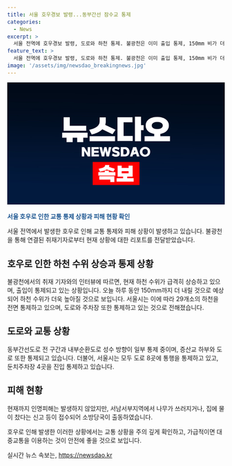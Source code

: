 ```yaml
---
title: 서울 호우경보 발령...동부간선 잠수교 통제
categories:
  - News
excerpt: >
  서울 전역에 호우경보 발령, 도로와 하천 통제. 불광천은 이미 출입 통제, 150mm 비가 더 예상. 서울시 29개소 하천 전면 통제, 도로 8곳 통행 제한. 피해는 현재 14건 소방 신고, 인명피해는 없는 것으로 전해졌으며 대중교통 이용을 당부. (영상취재: 최준식, 영상편집 : 전민규)
feature_text: >
  서울 전역에 호우경보 발령, 도로와 하천 통제. 불광천은 이미 출입 통제, 150mm 비가 더 예상. 서울시 29개소 하천 전면 통제, 도로 8곳 통행 제한. 피해는 현재 14건 소방 신고, 인명피해는 없는 것으로 전해졌으며 대중교통 이용을 당부. (영상취재: 최준식, 영상편집 : 전민규)
image: '/assets/img/newsdao_breakingnews.jpg'
---
```


<p><img src="/assets/img/newsdao_breakingnews.jpg" alt="flaretime 속보" /></p>

<p><b><span style="color: #1a5490;">서울 호우로 인한 교통 통제 상황과 피해 현황 확인</b></span></p>

<p>서울 전역에서 발생한 호우로 인해 교통 통제와 피해 상황이 발생하고 있습니다. 불광천을 통해 연결된 취재기자로부터 현재 상황에 대한 리포트를 전달받았습니다.</p>

<h2 data-ke-size="size26">호우로 인한 하천 수위 상승과 통제 상황</h2>

<p>불광천에서의 취재 기자와의 인터뷰에 따르면, 현재 하천 수위가 급격히 상승하고 있으며, 출입이 통제되고 있는 상황입니다. 오늘 하루 동안 150mm까지 더 내릴 것으로 예상되어 하천 수위가 더욱 높아질 것으로 보입니다. 서울시는 이에 따라 29개소의 하천을 전면 통제하고 있으며, 도로와 주차장 또한 통제하고 있는 것으로 전해졌습니다.</p>

<h2 data-ke-size="size26">도로와 교통 상황</h2>

<p>동부간선도로 전 구간과 내부순환도로 성수 방향이 일부 통제 중이며, 증산교 하부와 도로 또한 통제되고 있습니다. 더불어, 서울시는 모두 도로 8곳에 통행을 통제하고 있고, 둔치주차장 4곳을 진입 통제하고 있습니다.</p>

<h2 data-ke-size="size26">피해 현황</h2>

<p>현재까지 인명피해는 발생하지 않았지만, 서남서부지역에서 나무가 쓰러지거나, 집에 물이 찼다는 신고 등이 접수되어 소방당국이 출동하였습니다.</p>

<p>호우로 인해 발생한 이러한 상황에서는 교통 상황을 주의 깊게 확인하고, 가급적이면 대중교통을 이용하는 것이 안전에 좋을 것으로 보입니다.</p>
실시간 뉴스 속보는, <a href="https://newsdao.kr" rel="dofollow">https://newsdao.kr</a>


